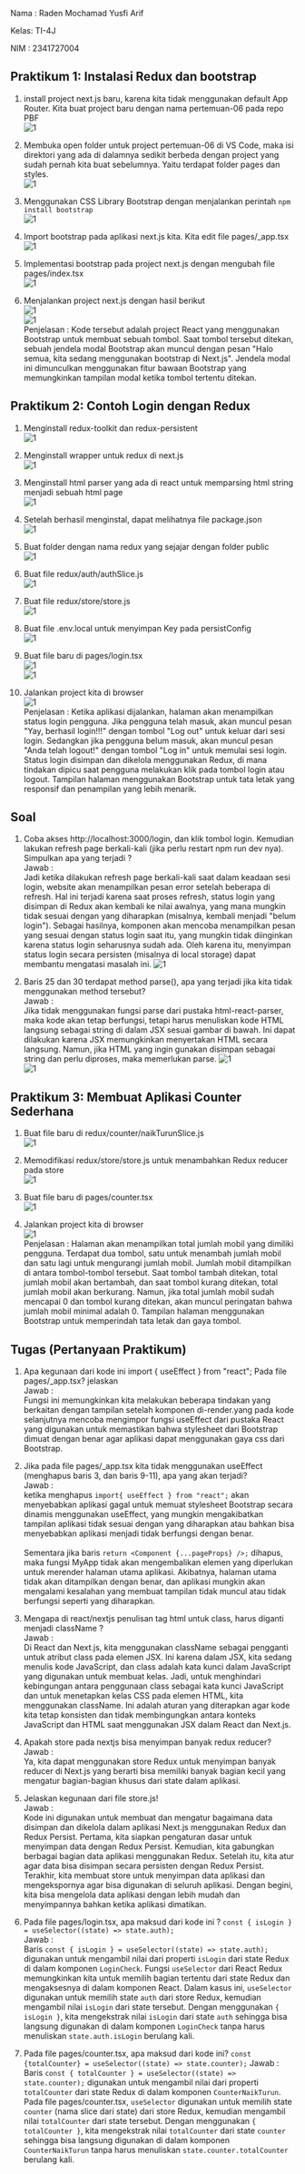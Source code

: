 Nama : Raden Mochamad Yusfi Arif

Kelas: TI-4J

NIM  : 2341727004

## Praktikum 1: Instalasi Redux dan bootstrap

1. install project next.js baru, karena kita tidak menggunakan default App Router. Kita buat project baru dengan nama pertemuan-06 pada repo PBF <br>
![1](/pertemuan-06/img/Screenshot_539.png)<br>

2. Membuka open folder untuk project pertemuan-06 di VS Code, maka isi direktori yang ada di dalamnya sedikit berbeda dengan project yang sudah pernah kita buat sebelumnya. Yaitu terdapat folder pages dan styles.<br>
![1](/pertemuan-06/img/Screenshot_540.png)

3. Menggunakan CSS Library Bootstrap dengan menjalankan perintah `npm install bootstrap`<br>
![1](/pertemuan-06/img/Screenshot_544.png)

4. Import bootstrap pada aplikasi next.js kita. Kita edit file pages/_app.tsx<br>
![1](/pertemuan-06/img/Screenshot_542.png)

5. Implementasi bootstrap pada project next.js dengan mengubah  file pages/index.tsx<br>
![1](/pertemuan-06/img/Screenshot_543.png)


6. Menjalankan project next.js dengan hasil berikut<br>
![1](/pertemuan-06/img/Screenshot_567.png)<br>
![1](/pertemuan-06/img/Screenshot_566.png)<br>
Penjelasan : Kode tersebut adalah project React yang menggunakan Bootstrap untuk membuat sebuah tombol. Saat tombol tersebut ditekan, sebuah jendela modal Bootstrap akan muncul dengan pesan "Halo semua, kita sedang menggunakan bootstrap di Next.js". Jendela modal ini dimunculkan menggunakan fitur bawaan Bootstrap yang memungkinkan tampilan modal ketika tombol tertentu ditekan.

## Praktikum 2: Contoh Login dengan Redux
1. Menginstall redux-toolkit dan redux-persistent<br>
![1](/pertemuan-06/img/Screenshot_546.png)<br>

2. Menginstall wrapper untuk redux di next.js<br>
![1](/pertemuan-06/img/Screenshot_569.png)<br>

3. Menginstall html parser yang ada di react untuk memparsing html string menjadi sebuah html page<br>
![1](/pertemuan-06/img/Screenshot_547.png)<br>

4. Setelah berhasil menginstal, dapat melihatnya file package.json<br>
![1](/pertemuan-06/img/Screenshot_570.png)<br>

5. Buat folder dengan nama redux yang sejajar dengan folder public<br>
![1](/pertemuan-06/img/Screenshot_549.png)<br>

6. Buat file redux/auth/authSlice.js<br>
![1](/pertemuan-06/img/Screenshot_550.png)<br>

7. Buat file redux/store/store.js<br>
![1](/pertemuan-06/img/Screenshot_551.png)<br>

8. Buat file .env.local untuk menyimpan Key pada persistConfig<br>
![1](/pertemuan-06/img/Screenshot_553.png)<br>

9. Buat file baru di pages/login.tsx<br>
![1](/pertemuan-06/img/Screenshot_557.png)<br>
![1](/pertemuan-06/img/Screenshot_558.png)<br>

10. Jalankan project kita di browser<br>
![1](/pertemuan-06/img/Screenshot_552.png)<br>
Penjelasan : Ketika aplikasi dijalankan, halaman akan menampilkan status login pengguna. Jika pengguna telah masuk, akan muncul pesan "Yay, berhasil login!!!" dengan tombol "Log out" untuk keluar dari sesi login. Sedangkan jika pengguna belum masuk, akan muncul pesan "Anda telah logout!" dengan tombol "Log in" untuk memulai sesi login. Status login disimpan dan dikelola menggunakan Redux, di mana tindakan dipicu saat pengguna melakukan klik pada tombol login atau logout. Tampilan halaman menggunakan Bootstrap untuk tata letak yang responsif dan penampilan yang lebih menarik.

## Soal
1. Coba akses http://localhost:3000/login, dan klik tombol login. Kemudian lakukan refresh page berkali-kali (jika perlu restart npm run dev nya). Simpulkan apa yang terjadi ?<br>
Jawab : <br> Jadi ketika dilakukan refresh page berkali-kali saat dalam keadaan sesi login, website akan menampilkan pesan error setelah beberapa di refresh. Hal ini terjadi karena saat proses refresh, status login yang disimpan di Redux akan kembali ke nilai awalnya, yang mana mungkin tidak sesuai dengan yang diharapkan (misalnya, kembali menjadi "belum login"). Sebagai hasilnya, komponen akan mencoba menampilkan pesan yang sesuai dengan status login saat itu, yang mungkin tidak diinginkan karena status login seharusnya sudah ada. Oleh karena itu, menyimpan status login secara persisten (misalnya di local storage) dapat membantu mengatasi masalah ini.
![1](/pertemuan-06/img/Screenshot_556.png)<br>

2. Baris 25 dan 30 terdapat method parse(), apa yang terjadi jika kita tidak menggunakan method tersebut?<br>
Jawab : <br>Jika tidak menggunakan fungsi parse dari pustaka html-react-parser, maka kode akan tetap berfungsi, tetapi harus menuliskan kode HTML langsung sebagai string di dalam JSX sesuai gambar di bawah. Ini dapat dilakukan karena JSX memungkinkan menyertakan HTML secara langsung. Namun, jika HTML yang ingin gunakan disimpan sebagai string dan perlu diproses, maka memerlukan parse.
![1](/pertemuan-06/img/Screenshot_557.png)<br>
![1](/pertemuan-06/img/Screenshot_559.png)<br>

## Praktikum 3: Membuat Aplikasi Counter Sederhana
1. Buat file baru di redux/counter/naikTurunSlice.js<br>
![1](/pertemuan-06/img/Screenshot_562.png)<br>

2. Memodifikasi redux/store/store.js untuk menambahkan Redux reducer pada store<br>
![1](/pertemuan-06/img/Screenshot_563.png)<br>

3. Buat file baru di pages/counter.tsx<br>
![1](/pertemuan-06/img/Screenshot_564.png)<br>

4. Jalankan project kita di browser<br>
![1](/pertemuan-06/img/Screenshot_565.png)<br>
Penjelasan : Halaman akan menampilkan total jumlah mobil yang dimiliki pengguna. Terdapat dua tombol, satu untuk menambah jumlah mobil dan satu lagi untuk mengurangi jumlah mobil. Jumlah mobil ditampilkan di antara tombol-tombol tersebut. Saat tombol tambah ditekan, total jumlah mobil akan bertambah, dan saat tombol kurang ditekan, total jumlah mobil akan berkurang. Namun, jika total jumlah mobil sudah mencapai 0 dan tombol kurang ditekan, akan muncul peringatan bahwa jumlah mobil minimal adalah 0. Tampilan halaman menggunakan Bootstrap untuk memperindah tata letak dan gaya tombol.

## Tugas (Pertanyaan Praktikum)
1. Apa kegunaan dari kode ini import { useEffect } from "react"; Pada file pages/_app.tsx? jelaskan<br>
Jawab :<br> Fungsi ini memungkinkan kita melakukan beberapa tindakan yang berkaitan dengan tampilan setelah komponen di-render.yang pada kode selanjutnya mencoba mengimpor fungsi useEffect dari pustaka React yang digunakan untuk memastikan bahwa stylesheet dari Bootstrap dimuat dengan benar agar aplikasi dapat 
menggunakan gaya css dari Bootstrap.

2. Jika pada file pages/_app.tsx kita tidak menggunakan useEffect (menghapus baris 3, dan baris 9-11), apa yang akan terjadi?<br>
Jawab : <br> ketika menghapus `import{ useEffect } from "react";` akan menyebabkan aplikasi gagal untuk memuat stylesheet Bootstrap secara dinamis menggunakan useEffect, yang mungkin mengakibatkan tampilan aplikasi tidak sesuai dengan yang diharapkan atau bahkan bisa menyebabkan aplikasi menjadi tidak berfungsi dengan benar. <br><br>
Sementara jika baris `return <Component {...pageProps} />;` dihapus, maka fungsi MyApp tidak akan mengembalikan elemen yang diperlukan untuk merender halaman utama aplikasi. Akibatnya, halaman utama tidak akan ditampilkan dengan benar, dan aplikasi mungkin akan mengalami kesalahan yang membuat tampilan tidak muncul atau tidak berfungsi seperti yang diharapkan.

3. Mengapa di react/nextjs penulisan tag html untuk class, harus diganti menjadi className ?<br>
Jawab : <br> Di React dan Next.js, kita menggunakan className sebagai pengganti untuk atribut class pada elemen JSX. Ini karena dalam JSX, kita sedang menulis kode JavaScript, dan class adalah kata kunci dalam JavaScript yang digunakan untuk membuat kelas. Jadi, untuk menghindari kebingungan antara penggunaan class sebagai kata kunci JavaScript dan untuk menetapkan kelas CSS pada elemen HTML, kita menggunakan className. Ini adalah aturan yang diterapkan agar kode kita tetap konsisten dan tidak membingungkan antara konteks JavaScript dan HTML saat menggunakan JSX dalam React dan Next.js.

4. Apakah store pada nextjs bisa menyimpan banyak redux reducer? <br>
Jawab : <br> Ya, kita dapat menggunakan store Redux untuk menyimpan banyak reducer di Next.js yang berarti  bisa memiliki banyak bagian kecil yang mengatur bagian-bagian khusus dari state dalam aplikasi.

5. Jelaskan kegunaan dari file store.js!<br>
Jawab : <br> Kode ini digunakan untuk membuat dan mengatur bagaimana data disimpan dan dikelola dalam aplikasi Next.js menggunakan Redux dan Redux Persist. Pertama, kita siapkan pengaturan dasar untuk menyimpan data dengan Redux Persist. Kemudian, kita gabungkan berbagai bagian data aplikasi menggunakan Redux. Setelah itu, kita atur agar data bisa disimpan secara persisten dengan Redux Persist. Terakhir, kita membuat store untuk menyimpan data aplikasi dan mengekspornya agar bisa digunakan di seluruh aplikasi. Dengan begini, kita bisa mengelola data aplikasi dengan lebih mudah dan menyimpannya bahkan ketika aplikasi dimatikan.

6. Pada file pages/login.tsx, apa maksud dari kode ini ? `const { isLogin } = useSelector((state) => state.auth);` <br>
Jawab : <br> Baris `const { isLogin } = useSelector((state) => state.auth);` digunakan untuk mengambil nilai dari properti `isLogin` dari state Redux di dalam komponen `LoginCheck`. Fungsi `useSelector` dari React Redux memungkinkan kita untuk memilih bagian tertentu dari state Redux dan mengaksesnya di dalam komponen React. Dalam kasus ini, `useSelector` digunakan untuk memilih state `auth` dari store Redux, kemudian mengambil nilai `isLogin` dari state tersebut. Dengan menggunakan `{ isLogin }`, kita mengekstrak nilai `isLogin` dari state `auth` sehingga bisa langsung digunakan di dalam komponen `LoginCheck` tanpa harus menuliskan `state.auth.isLogin` berulang kali.

7. Pada file pages/counter.tsx, apa maksud dari kode ini? `const {totalCounter} = useSelector((state) => state.counter);`
Jawab : <br> Baris `const { totalCounter } = useSelector((state) => state.counter);` digunakan untuk mengambil nilai dari properti `totalCounter` dari state Redux di dalam komponen `CounterNaikTurun`. Pada file pages/counter.tsx, `useSelector` digunakan untuk memilih state `counter` (nama slice dari state) dari store Redux, kemudian mengambil nilai `totalCounter` dari state tersebut. Dengan menggunakan `{ totalCounter }`, kita mengekstrak nilai `totalCounter` dari state `counter` sehingga bisa langsung digunakan di dalam komponen `CounterNaikTurun` tanpa harus menuliskan `state.counter.totalCounter` berulang kali.













